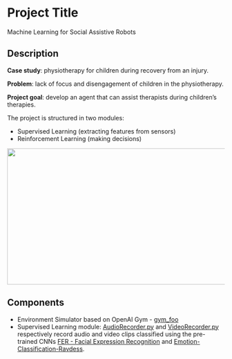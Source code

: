 # Project Title

Machine Learning for Social Assistive Robots

## Description

<b>Case study</b>: physiotherapy for children during recovery from an injury.

<b>Problem</b>: lack of focus and disengagement of children in the physiotherapy.

<b>Project goal</b>: develop an agent that can assist therapists during children’s therapies.

The project is structured in two modules:
- Supervised Learning (extracting features from sensors)
- Reinforcement Learning (making decisions)

<p align="center">
  <img width="690" height="315" src="https://i.ibb.co/3khCZj7/Cattura.jpg">
</p>

## Components

- Environment Simulator based on OpenAI Gym - [gym_foo](gym_foo)
- Supervised Learning module: [AudioRecorder.py](thesis/AudioRecorder.py) and [VideoRecorder.py](thesis/VideoRecorder.py) respectively record audio and video clips classified using the pre-trained CNNs [FER - Facial Expression Recognition](https://github.com/mayurmadnani/fer) and [Emotion-Classification-Ravdess](https://github.com/marcogdepinto/Emotion-Classification-Ravdess).
  






